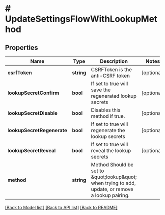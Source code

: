 # # UpdateSettingsFlowWithLookupMethod

## Properties

Name | Type | Description | Notes
------------ | ------------- | ------------- | -------------
**csrfToken** | **string** | CSRFToken is the anti-CSRF token | [optional]
**lookupSecretConfirm** | **bool** | If set to true will save the regenerated lookup secrets | [optional]
**lookupSecretDisable** | **bool** | Disables this method if true. | [optional]
**lookupSecretRegenerate** | **bool** | If set to true will regenerate the lookup secrets | [optional]
**lookupSecretReveal** | **bool** | If set to true will reveal the lookup secrets | [optional]
**method** | **string** | Method  Should be set to \&quot;lookup\&quot; when trying to add, update, or remove a lookup pairing. |

[[Back to Model list]](../../README.md#models) [[Back to API list]](../../README.md#endpoints) [[Back to README]](../../README.md)
